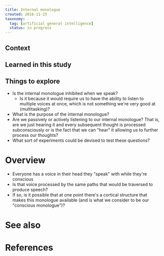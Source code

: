 ```yaml
---
title: Internal monologue
created: 2016-11-25
taxonomy:
  tag: [artificial general intelligence]
  status: in progress
---
```


## Context

## Learned in this study

## Things to explore
* Is the internal monologue inhibited when we speak?
	* Is it because it would require us to have the ability to listen to multiple voices at once, which is not something we're very good at (multitasking)?
* What is the purpose of the internal monologue?
* Are we passively or actively listening to our internal monologue? That is, are we just hearing it and every subsequent thought is processed subconsciously or is the fact that we can "hear" it allowing us to further process our thoughts?
* What sort of experiments could be devised to test these questions?

# Overview
* Everyone has a voice in their head they "speak" with while they're conscious
* Is that voice processed by the same paths that would be traversed to produce speech?
* If so, is it possible that at one point there's a cortical structure that makes this monologue available (and is what we consider to be our "conscious monologue")?

# See also

# References
